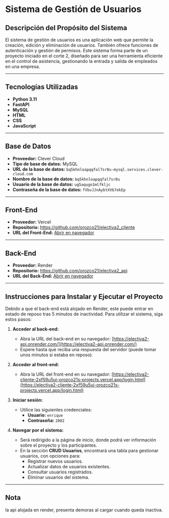 # Sistema de Gestión de Usuarios

## Descripción del Propósito del Sistema
El sistema de gestión de usuarios es una aplicación web que permite la creación, edición y eliminación de usuarios. También ofrece funciones de autenticación y gestión de permisos. Este sistema forma parte de un proyecto iniciado en el corte 2, diseñado para ser una herramienta eficiente en el control de asistencia, gestionando la entrada y salida de empleados en una empresa.

---

## Tecnologías Utilizadas
- **Python 3.11**  
- **FastAPI**  
- **MySQL**  
- **HTML**  
- **CSS**  
- **JavaScript**  

---

## Base de Datos
- **Proveedor:** Clever Cloud  
- **Tipo de base de datos:** MySQL  
- **URL de la base de datos:** `bq5khnloapqqfal7sr8u-mysql.services.clever-cloud.com`  
- **Nombre de la base de datos:** `bq5khnloapqqfal7sr8u`  
- **Usuario de la base de datos:** `ug5aqugn1mlfkljc`  
- **Contraseña de la base de datos:** `fVbvJJnAybtXVb7ekEp`  

---

## Front-End
- **Proveedor:** Vercel
- **Repositorio:** https://github.com/orozco21/electiva2_cliente
- **URL del Front-End:** [Abrir en navegador](https://electiva2-cliente-2xf59u5ui-orozco21s-projects.vercel.app/login.html)  

---

## Back-End
- **Proveedor:** Render
- **Repositorio:** https://github.com/orozco21/electiva2_api
- **URL del Back-End:** [Abrir en navegador](https://electiva2-api.onrender.com/)

---

## Instrucciones para Instalar y Ejecutar el Proyecto
Debido a que el back-end está alojado en Render, este puede entrar en estado de reposo tras 5 minutos de inactividad. Para utilizar el sistema, siga estos pasos:  

1. **Acceder al back-end:**  
   - Abra la URL del back-end en su navegador: [https://electiva2-api.onrender.com/](https://electiva2-api.onrender.com/)  
   - Espere hasta que reciba una respuesta del servidor (puede tomar unos minutos si estaba en reposo).  

2. **Acceder al front-end:**  
   - Abra la URL del front-end en su navegador: [https://electiva2-cliente-2xf59u5ui-orozco21s-projects.vercel.app/login.html](https://electiva2-cliente-2xf59u5ui-orozco21s-projects.vercel.app/login.html)  

3. **Iniciar sesión:**  
   - Utilice las siguientes credenciales:  
     - **Usuario:** `enrique`  
     - **Contraseña:** `2002`  

4. **Navegar por el sistema:**  
   - Será redirigido a la página de inicio, donde podrá ver información sobre el proyecto y los participantes.  
   - En la sección **CRUD Usuarios**, encontrará una tabla para gestionar usuarios, con opciones para:  
     - Registrar nuevos usuarios.  
     - Actualizar datos de usuarios existentes.  
     - Consultar usuarios registrados.  
     - Eliminar usuarios del sistema.  

---

## Nota  
la api alojada en render, presenta demoras al cargar cuando queda inactiva.


